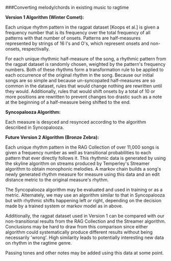 ###Converting melody/chords in existing music to ragtime

**Version 1 Algorithm (Winter Comet):**

Each unique rhythm pattern in the ragpat dataset [Koops et al.] is given a frequency number that is its frequency 
over the total frequency of all patterns with that number of onsets. Patterns are half-measures
represented by strings of 16 I's and O's, which represent onsets and non-onsets, respectivally.

For each unique rhythmic half-measure of the song, a rhythmic pattern from the ragpat dataset is randomly
chosen, weighted by the pattern's frequency numbers. Both of these rhythms form a transformation rule to be applied to each occurrence of the original rhythm in the song.
Because our initial songs are so simple and because un-syncopated half-measures are so common in the dataset, 
rules that would change nothing are rewritten until they would. Additionally, rules that would shift onsets
by a total of 10 or more positions are rewritten to prevent changes too drastic such as a note at the
beginning of a half-measure being shifted to the end.

**Syncopalooza Algorithm:**

Each measure is desyced and resynced according to the algorithm described in Syncopalooza.

**Future Version 2 Algorithm (Bronze Zebra):**

Each unique rhythm pattern in the RAG Collection of over 11,000 songs is given a frequency number as well as transitional probabilities to each pattern that ever directly follows it. This rhythmic data is generated by using the skyline algorithm
on streams produced by Temperley's Streamer algorithm to obtain monophonic melodies. A markov chain builds a song's newly generated rhythm measure for measure using this data and an edit distance metric to the original measure's rhythm.

The Syncopalooza algorithm may be evaluated and used in training or as a metric. Alternately, we may use an algorithm
similar to that in Syncopalooza but with rhythmic shifts happening left *or* right, depending on the decision made by 
a trained system or markov model as in above.

Additionally, the ragpat dataset used in Version 1 can be compared with our non-transitional results from the RAG Collection and the Streamer algorithm. Conclusions may be hard to draw from this comparison since either algorithm could systematically
produce different results without being necessarily 'wrong'. High similarity leads to potentially interesting new data
on rhythm in the ragtime genre.

Passing tones and other notes may be added using this data at some point.
